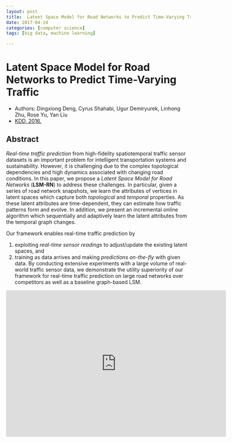 ```yaml
---
layout: post
title:  Latent Space Model for Road Networks to Predict Time-Varying Traffic
date: 2017-04-24
categories: [computer science]
tags: [big data, machine learning]

---
```



Latent Space Model for Road Networks to Predict Time-Varying Traffic
===

* Authors: Dingxiong Deng, Cyrus Shahabi, Ugur Demiryurek, Linhong Zhu, Rose Yu, Yan Liu
* [KDD, 2016.](https://arxiv.org/pdf/1602.04301) 

## Abstract 

*Real-time traffic prediction* from high-fidelity spatiotemporal traffic sensor datasets is an important problem for intelligent transportation systems and sustainability. However, it is challenging due to the complex topological dependencies and high dynamics associated with changing road conditions. In this paper, we propose a *Latent Space Model for Road Networks* (**LSM-RN**) to address these challenges. In particular, given a series of road network snapshots, we learn the attributes of vertices in latent spaces which capture both *topological* and *temporal* properties. As these latent attributes are time-dependent, they can estimate how traffic patterns form and evolve. In addition, we present an incremental online algorithm which sequentially and adaptively learn the latent attributes from the temporal graph changes. 

Our framework enables real-time traffic prediction by 
1) exploiting *real-time sensor readings* to adjust/update the existing latent spaces, and 
2) training as data arrives and making *predictions on-the-fly* with given data. 
By conducting extensive experiments with a large volume of real-world traffic sensor data, we demonstrate the utility superiority of our framework for real-time traffic prediction on large road networks over competitors as well as a baseline graph-based LSM.

<iframe width="600" height="400" src="https://www.youtube.com/embed/b5oQqDC39HU" frameborder="0" allowfullscreen></iframe>